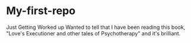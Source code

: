# My-first-repo
Just Getting Worked up
Wanted to tell that I have been reading this book, "Love's Executioner and other tales of Psychotherapy" and it's brilliant.


